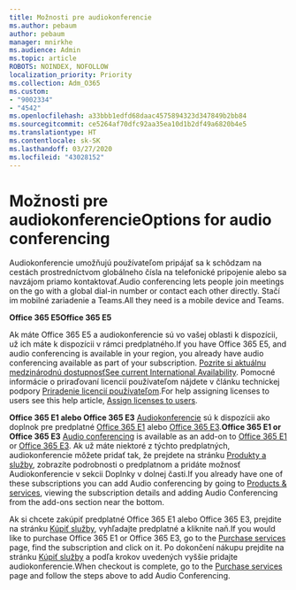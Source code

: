 ```yaml
---
title: Možnosti pre audiokonferencie
ms.author: pebaum
author: pebaum
manager: mnirkhe
ms.audience: Admin
ms.topic: article
ROBOTS: NOINDEX, NOFOLLOW
localization_priority: Priority
ms.collection: Adm_O365
ms.custom:
- "9002334"
- "4542"
ms.openlocfilehash: a33bbb1edfd68daac4575894323d347849b2bb84
ms.sourcegitcommit: ce5264af70dfc92aa35ea10d1b2df49a6820b4e5
ms.translationtype: HT
ms.contentlocale: sk-SK
ms.lasthandoff: 03/27/2020
ms.locfileid: "43028152"
---
```

# <a name="options-for-audio-conferencing"></a><span data-ttu-id="088a7-102">Možnosti pre audiokonferencie</span><span class="sxs-lookup"><span data-stu-id="088a7-102">Options for audio conferencing</span></span>

<span data-ttu-id="088a7-103">Audiokonferencie umožňujú používateľom pripájať sa k schôdzam na cestách prostredníctvom globálneho čísla na telefonické pripojenie alebo sa navzájom priamo kontaktovať.</span><span class="sxs-lookup"><span data-stu-id="088a7-103">Audio conferencing lets people join meetings on the go with a global dial-in number or contact each other directly.</span></span>  <span data-ttu-id="088a7-104">Stačí im mobilné zariadenie a Teams.</span><span class="sxs-lookup"><span data-stu-id="088a7-104">All they need is a mobile device and Teams.</span></span>

<span data-ttu-id="088a7-105">**Office 365 E5**</span><span class="sxs-lookup"><span data-stu-id="088a7-105">**Office 365 E5**</span></span>

<span data-ttu-id="088a7-106">Ak máte Office 365 E5 a audiokonferencie sú vo vašej oblasti k dispozícii, už ich máte k dispozícii v rámci predplatného.</span><span class="sxs-lookup"><span data-stu-id="088a7-106">If you have Office 365 E5, and audio conferencing is available in your region, you already have audio conferencing available as part of your subscription.</span></span>   <span data-ttu-id="088a7-107">[Pozrite si aktuálnu medzinárodnú dostupnosť](https://go.microsoft.com/fwlink/p/?LinkID=839556)</span><span class="sxs-lookup"><span data-stu-id="088a7-107">[See current International Availability](https://go.microsoft.com/fwlink/p/?LinkID=839556).</span></span>  <span data-ttu-id="088a7-108">Pomocné informácie o priraďovaní licencií používateľom nájdete v článku technickej podpory [Priradenie licencií používateľom](https://docs.microsoft.com/microsoft-365/admin/manage/assign-licenses-to-users).</span><span class="sxs-lookup"><span data-stu-id="088a7-108">For help assigning licenses to users see this help article, [Assign licenses to users](https://docs.microsoft.com/microsoft-365/admin/manage/assign-licenses-to-users).</span></span>

<span data-ttu-id="088a7-109">**Office 365 E1 alebo Office 365 E3**
[Audiokonferencie](https://products.office.com/microsoft-teams/online-meeting-solutions#customerstoryregion2) sú k dispozícii ako doplnok pre predplatné [Office 365 E1](https://www.microsoft.com/microsoft-365/business/office-365-enterprise-e1-business-software) alebo [Office 365 E3](https://www.microsoft.com/microsoft-365/business/office-365-enterprise-e3-business-software).</span><span class="sxs-lookup"><span data-stu-id="088a7-109">**Office 365 E1 or Office 365 E3**
[Audio conferencing](https://products.office.com/microsoft-teams/online-meeting-solutions#customerstoryregion2) is available as an add-on to [Office 365 E1](https://www.microsoft.com/microsoft-365/business/office-365-enterprise-e1-business-software) or [Office 365 E3](https://www.microsoft.com/microsoft-365/business/office-365-enterprise-e3-business-software).</span></span>  <span data-ttu-id="088a7-110">Ak už máte niektoré z týchto predplatných, audiokonferencie môžete pridať tak, že prejdete na stránku [Produkty a služby](https://go.microsoft.com/fwlink/p/?linkid=842054), zobrazíte podrobnosti o predplatnom a pridáte možnosť Audiokonferencie v sekcii Doplnky v dolnej časti.</span><span class="sxs-lookup"><span data-stu-id="088a7-110">If you already have one of these subscriptions you can add Audio conferencing by going to [Products & services](https://go.microsoft.com/fwlink/p/?linkid=842054), viewing the subscription details and adding Audio Conferencing from the add-ons section near the bottom.</span></span>

<span data-ttu-id="088a7-111">Ak si chcete zakúpiť predplatné Office 365 E1 alebo Office 365 E3, prejdite na stránku [Kúpiť služby](https://go.microsoft.com/fwlink/p/?linkid=868433), vyhľadajte predplatné a kliknite naň.</span><span class="sxs-lookup"><span data-stu-id="088a7-111">If you would like to purchase Office 365 E1 or Office 365 E3, go to the [Purchase services](https://go.microsoft.com/fwlink/p/?linkid=868433) page, find the subscription and click on it.</span></span>  <span data-ttu-id="088a7-112">Po dokončení nákupu prejdite na stránku [Kúpiť služby](https://go.microsoft.com/fwlink/p/?linkid=868433) a podľa krokov uvedených vyššie pridajte audiokonferencie.</span><span class="sxs-lookup"><span data-stu-id="088a7-112">When checkout is complete, go to the [Purchase services](https://go.microsoft.com/fwlink/p/?linkid=868433) page and follow the steps above to add Audio Conferencing.</span></span>

